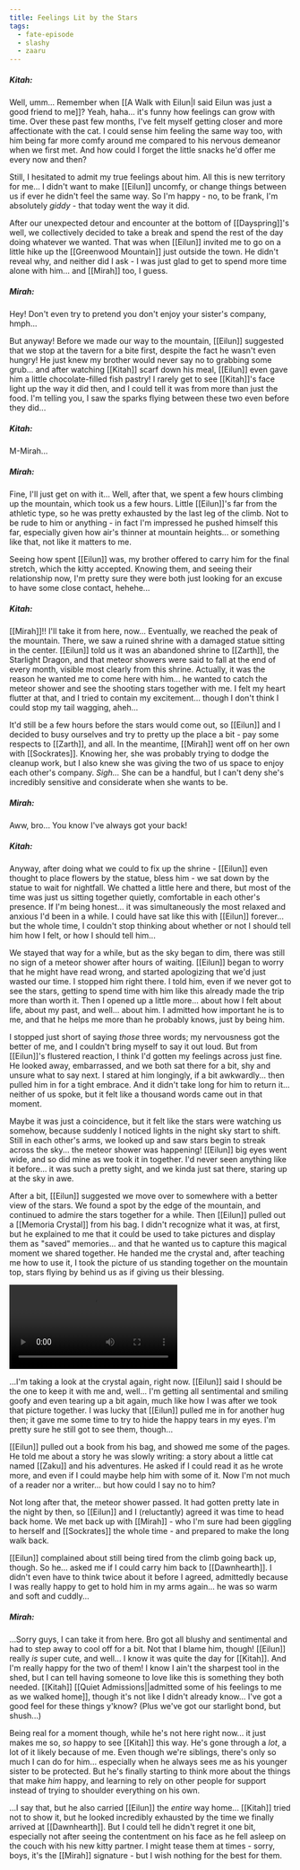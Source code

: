 ```yaml
---
title: Feelings Lit by the Stars
tags:
  - fate-episode
  - slashy
  - zaaru
---
```

##### Kitah:

Well, umm... Remember when [[A Walk with Eilun|I said Eilun was just a good friend to me]]? Yeah, haha... it's funny how feelings can grow with time. Over these past few months, I've felt myself getting closer and more affectionate with the cat. I could sense him feeling the same way too, with him being far more comfy around me compared to his nervous demeanor when we first met. And how could I forget the little snacks he'd offer me every now and then? 

Still, I hesitated to admit my true feelings about him. All this is new territory for me... I didn't want to make [[Eilun]] uncomfy, or change things between us if ever he didn't feel the same way. So I'm happy - no, to be frank, I'm absolutely *giddy* - that today went the way it did.

After our unexpected detour and encounter at the bottom of [[Dayspring]]'s well, we collectively decided to take a break and spend the rest of the day doing whatever we wanted. That was when [[Eilun]] invited me to go on a little hike up the [[Greenwood Mountain]] just outside the town. He didn't reveal why, and neither did I ask - I was just glad to get to spend more time alone with him... and [[Mirah]] too, I guess.

##### Mirah:

Hey! Don't even try to pretend you don't enjoy your sister's company, hmph... 

But anyway! Before we made our way to the mountain, [[Eilun]] suggested that we stop at the tavern for a bite first, despite the fact he wasn't even hungry! He just knew my brother would never say no to grabbing some grub... and after watching [[Kitah]] scarf down his meal, [[Eilun]] even gave him a little chocolate-filled fish pastry! I rarely get to see [[Kitah]]'s face light up the way it did then, and I could tell it was from more than just the food. I'm telling you, I saw the sparks flying between these two even before they did...

##### Kitah:

M-Mirah...

##### Mirah:

Fine, I'll just get on with it... Well, after that, we spent a few hours climbing up the mountain, which took us a few hours. Little [[Eilun]]'s far from the athletic type, so he was pretty exhausted by the last leg of the climb. Not to be rude to him or anything - in fact I'm impressed he pushed himself this far, especially given how air's thinner at mountain heights... or something like that, not like it matters to me.

Seeing how spent [[Eilun]] was, my brother offered to carry him for the final stretch, which the kitty accepted. Knowing them, and seeing their relationship now, I'm pretty sure they were both just looking for an excuse to have some close contact, hehehe...

##### Kitah:

[[Mirah]]!! I'll take it from here, now... Eventually, we reached the peak of the mountain. There, we saw a ruined shrine with a damaged statue sitting in the center. [[Eilun]] told us it was an abandoned shrine to [[Zarth]], the Starlight Dragon, and that meteor showers were said to fall at the end of every month, visible most clearly from this shrine. Actually, it was the reason he wanted me to come here with him... he wanted to catch the meteor shower and see the shooting stars together with me. I felt my heart flutter at that, and I tried to contain my excitement... though I don't think I could stop my tail wagging, aheh...

It'd still be a few hours before the stars would come out, so [[Eilun]] and I decided to busy ourselves and try to pretty up the place a bit - pay some respects to [[Zarth]], and all. In the meantime, [[Mirah]] went off on her own with [[Sockrates]]. Knowing her, she was probably trying to dodge the cleanup work, but I also knew she was giving the two of us space to enjoy each other's company. *Sigh...* She can be a handful, but I can't deny she's incredibly sensitive and considerate when she wants to be.

##### Mirah:

Aww, bro... You know I've always got your back!

##### Kitah:

Anyway, after doing what we could to fix up the shrine - [[Eilun]] even thought to place flowers by the statue, bless him - we sat down by the statue to wait for nightfall. We chatted a little here and there, but most of the time was just us sitting together quietly, comfortable in each other's presence. If I'm being honest... it was simultaneously the most relaxed and anxious I'd been in a while. I could have sat like this with [[Eilun]] forever... but the whole time, I couldn't stop thinking about whether or not I should tell him how I felt, or how I should tell him...

We stayed that way for a while, but as the sky began to dim, there was still no sign of a meteor shower after hours of waiting. [[Eilun]] began to worry that he might have read wrong, and started apologizing that we'd just wasted our time. I stopped him right there. I told him, even if we never got to see the stars, getting to spend time with him like this already made the trip more than worth it. Then I opened up a little more... about how I felt about life, about my past, and well... about him. I admitted how important he is to me, and that he helps me more than he probably knows, just by being him. 

I stopped just short of saying *those* three words; my nervousness got the better of me, and I couldn't bring myself to say it out loud. But from [[Eilun]]'s flustered reaction, I think I'd gotten my feelings across just fine. He looked away, embarrassed, and we both sat there for a bit, shy and unsure what to say next. I stared at him longingly, if a bit awkwardly... then pulled him in for a tight embrace. And it didn't take long for him to return it... neither of us spoke, but it felt like a thousand words came out in that moment.

Maybe it was just a coincidence, but it felt like the stars were watching us somehow, because suddenly I noticed lights in the night sky start to shift. Still in each other's arms, we looked up and saw stars begin to streak across the sky... the meteor shower was happening! [[Eilun]] big eyes went wide, and so did mine as we took it in together. I'd never seen anything like it before... it was such a pretty sight, and we kinda just sat there, staring up at the sky in awe.

After a bit, [[Eilun]] suggested we move over to somewhere with a better view of the stars. We found a spot by the edge of the mountain, and continued to admire the stars together for a while. Then [[Eilun]] pulled out a [[Memoria Crystal]] from his bag. I didn't recognize what it was, at first, but he explained to me that it could be used to take pictures and display them as "saved" memories... and that he wanted us to capture this magical moment we shared together. He handed me the crystal and, after teaching me how to use it, I took the picture of us standing together on the mountain top, stars flying by behind us as if giving us their blessing.

<video autoplay loop>
  <source src="./Altemia/images/KitahEilun.mp4" type="video/mp4" />
</video>

...I'm taking a look at the crystal again, right now. [[Eilun]] said I should be the one to keep it with me and, well... I'm getting all sentimental and smiling goofy and even tearing up a bit again, much like how I was after we took that picture together. I was lucky that [[Eilun]] pulled me in for another hug then; it gave me some time to try to hide the happy tears in my eyes. I'm pretty sure he still got to see them, though...

[[Eilun]] pulled out a book from his bag, and showed me some of the pages. He told me about a story he was slowly writing: a story about a little cat named [[Zaku]] and his adventures. He asked if I could read it as he wrote more, and even if I could maybe help him with some of it. Now I'm not much of a reader nor a writer... but how could I say no to him? 

Not long after that, the meteor shower passed. It had gotten pretty late in the night by then, so [[Eilun]] and I (reluctantly) agreed it was time to head back home. We met back up with [[Mirah]] - who I'm sure had been giggling to herself and [[Sockrates]] the whole time - and prepared to make the long walk back.

[[Eilun]] complained about still being tired from the climb going back up, though. So he... asked me if I could carry him back to [[Dawnhearth]]. I didn't even have to think twice about it before I agreed, admittedly because I was really happy to get to hold him in my arms again... he was so warm and soft and cuddly...

##### Mirah:

...Sorry guys, I can take it from here. Bro got all blushy and sentimental and had to step away to cool off for a bit. Not that I blame him, though! [[Eilun]] really *is* super cute, and well... I know it was quite the day for [[Kitah]]. And I'm really happy for the two of them! I know I ain't the sharpest tool in the shed, but I can tell having someone to love like this is something they both needed. [[Kitah]] [[Quiet Admissions||admitted some of his feelings to me as we walked home]], though it's not like I didn't already know... I've got a good feel for these things y'know? (Plus we've got our starlight bond, but shush...)

Being real for a moment though, while he's not here right now... it just makes me so, *so* happy to see [[Kitah]] this way. He's gone through a *lot*, a lot of it likely because of me. Even though we're siblings, there's only so much I can do for him... especially when he always sees me as his younger sister to be protected. But he's finally starting to think more about the things that make *him* happy, and learning to rely on other people for support instead of trying to shoulder everything on his own.

...I say that, but he also carried [[Eilun]] the *entire* way home... [[Kitah]] tried not to show it, but he looked incredibly exhausted by the time we finally arrived at [[Dawnhearth]]. But I could tell he didn't regret it one bit, especially not after seeing the contentment on his face as he fell asleep on the couch with his new kitty partner. I might tease them at times - sorry, boys, it's the [[Mirah]] signature - but I wish nothing for the best for them.